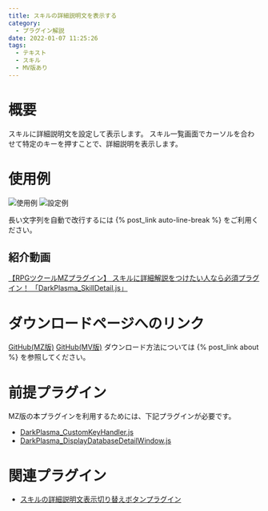 ```yaml
---
title: スキルの詳細説明文を表示する
category:
  - プラグイン解説
date: 2022-01-07 11:25:26
tags:
  - テキスト
  - スキル
  - MV版あり
---
```


# 概要

スキルに詳細説明文を設定して表示します。
スキル一覧画面でカーソルを合わせて特定のキーを押すことで、詳細説明を表示します。

# 使用例

![使用例](skill-detail.png "使用例")
![設定例](skill-detail-setting.png "設定例")

長い文字列を自動で改行するには {% post_link auto-line-break %} をご利用ください。

## 紹介動画

[【RPGツクールMZプラグイン】 スキルに詳細解説をつけたい人なら必須プラグイン！ 「DarkPlasma_SkillDetail.js」](https://youtube.com/shorts/katnCYZdVOY?feature=share)

# ダウンロードページへのリンク

[GitHub(MZ版)](https://github.com/elleonard/DarkPlasma-MZ-Plugins/blob/release/DarkPlasma_SkillDetail.js)
[GitHub(MV版)](https://github.com/elleonard/DarkPlasma-MV-Plugins/blob/release/DarkPlasma_SkillDetail.js)
ダウンロード方法については {% post_link about %} を参照してください。

# 前提プラグイン

MZ版の本プラグインを利用するためには、下記プラグインが必要です。
- [DarkPlasma_CustomKeyHandler.js](https://github.com/elleonard/DarkPlasma-MZ-Plugins/blob/release/DarkPlasma_CustomKeyHandler.js)
- [DarkPlasma_DisplayDatabaseDetailWindow.js](https://github.com/elleonard/DarkPlasma-MZ-Plugins/blob/release/DarkPlasma_DisplayDatabaseDetailWindow.js)

# 関連プラグイン

- [スキルの詳細説明文表示切り替えボタンプラグイン](https://github.com/elleonard/DarkPlasma-MZ-Plugins/blob/release/DarkPlasma_SkillDetailButton.js)
